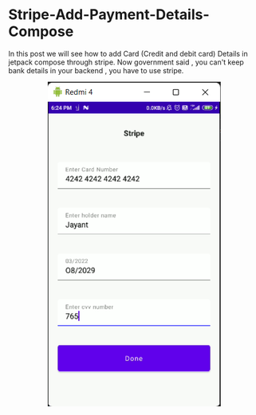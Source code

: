 # Stripe-Add-Payment-Details-Compose

In this post we will see how to add Card (Credit and debit card) Details in jetpack compose through stripe. Now government said , you can't keep bank details in your backend , you have to use stripe.


<p align="center">
<img src="app/src/main/res/drawable/img.png"/>
</p>
